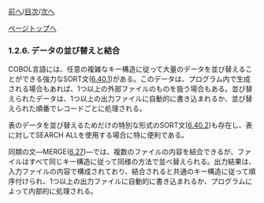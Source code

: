 <!--navi start1-->
[前へ](1-2-5.md)/[目次](https://momo2584.github.io/opensourcecobol.github.io/markdown/TOC.html)/[次へ](1-2-7.md)
<!--navi end1-->
<!--navi start2-->

[ページトップへ](1-2-6.md)
<!--navi end2-->
### 1.2.6. データの並び替えと結合

COBOL言語には、任意の複雑なキー構造に従って大量のデータを並び替えることができる強力なSORT文([6.40.1](6-40-1.md))がある。このデータは、プログラム内で生成される場合もあれば、1つ以上の外部ファイルのものを扱う場合もある。並び替えられたデータは、1つ以上の出力ファイルに自動的に書き込まれるか、並び替えられた順番でレコードごとに処理される。

表のデータを並び替えるためだけの特別な形式のSORT文([6.40.2](6-40-2.md))も存在し、表に対してSEARCH ALLを使用する場合に特に便利である。

同類の文―MERGE([6.27](6-27.md))―では、複数のファイルの内容を結合できるが、ファイルはすべて同じキー構造に従って同様の方法で並べ替えられる。出力結果は、入力ファイルの内容で構成されており、結合されると共通のキー構造に従って順序付けられ、1つ以上の出力ファイルに自動的に書き込まれるか、プログラムによって内部的に処理される。

